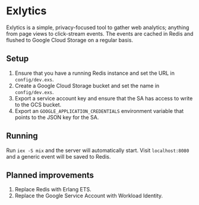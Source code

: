 # Exlytics

Exlytics is a simple, privacy-focused tool to gather web analytics;
anything from page views to click-stream events. The events are cached in Redis
and flushed to Google Cloud Storage on a regular basis.

## Setup

1. Ensure that you have a running Redis instance and set the URL in
   `config/dev.exs`.
1. Create a Google Cloud Storage bucket and set the name in `config/dev.exs`.
1. Export a service account key and ensure that the SA has access to write to
   the GCS bucket.
1. Export an `GOOGLE_APPLICATION_CREDENTIALS` environment variable that points
   to the JSON key for the SA.

## Running

Run `iex -S mix` and the server will automatically start. Visit `localhost:8080`
and a generic event will be saved to Redis.

## Planned improvements

1. Replace Redis with Erlang ETS.
1. Replace the Google Service Account with Workload Identity.

